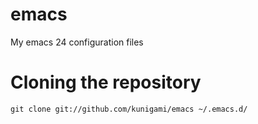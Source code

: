 emacs
=====

My emacs 24 configuration files

Cloning the repository
==

    git clone git://github.com/kunigami/emacs ~/.emacs.d/
